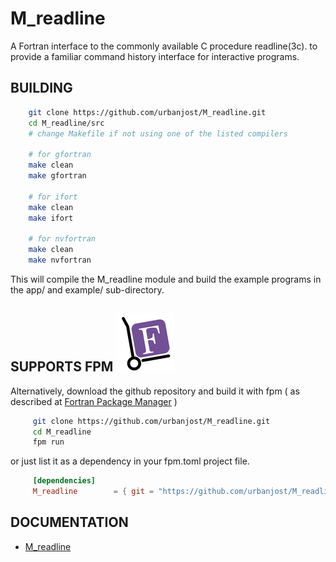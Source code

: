 # M_readline

A Fortran interface to the commonly available C procedure readline(3c).
to provide a familiar command history interface for interactive programs.

## BUILDING
```bash
    git clone https://github.com/urbanjost/M_readline.git
    cd M_readline/src
    # change Makefile if not using one of the listed compilers
     
    # for gfortran
    make clean
    make gfortran
     
    # for ifort
    make clean
    make ifort

    # for nvfortran
    make clean
    make nvfortran
```
This will compile the M_readline module and build the example programs
in the app/ and example/ sub-directory.

## SUPPORTS FPM ![fpm](docs/images/fpm_logo.gif)
Alternatively, download the github repository and build it with 
fpm ( as described at [Fortran Package Manager](https://github.com/fortran-lang/fpm) )
```bash
     git clone https://github.com/urbanjost/M_readline.git
     cd M_readline
     fpm run
```
or just list it as a dependency in your fpm.toml project file.
```toml
     [dependencies]
     M_readline        = { git = "https://github.com/urbanjost/M_readline.git" }
```
## DOCUMENTATION
  + [M_readline](https://urbanjost.github.io/M_readline/man3.html)
